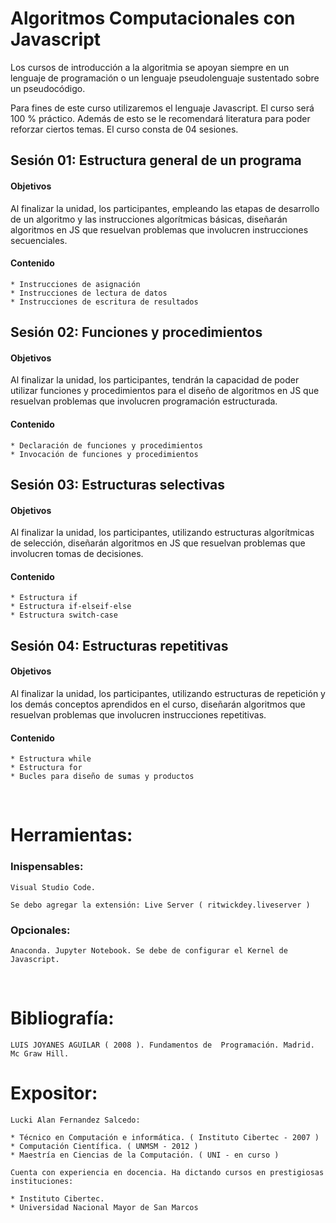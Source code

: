 
# Algoritmos Computacionales con Javascript
Los cursos de introducción a la algoritmia se apoyan siempre en un lenguaje de programación o un lenguaje pseudolenguaje sustentado sobre un pseudocódigo. 


Para fines de este curso utilizaremos el lenguaje Javascript.
El curso será 100 % práctico. Además de esto se le recomendará literatura para poder reforzar ciertos temas. El curso consta de 04 sesiones.




## Sesión 01: Estructura general de un programa

#### Objetivos
Al finalizar la unidad, los participantes, empleando las etapas de desarrollo de un algoritmo
y las instrucciones algorítmicas básicas, diseñarán algoritmos en JS que
resuelvan problemas que involucren instrucciones secuenciales.

#### Contenido
    * Instrucciones de asignación
    * Instrucciones de lectura de datos
    * Instrucciones de escritura de resultados


## Sesión 02: Funciones y procedimientos
#### Objetivos
Al finalizar la unidad, los participantes, tendrán la capacidad de poder utilizar funciones y procedimientos para el diseño de algoritmos en JS que
resuelvan problemas que involucren programación estructurada.

#### Contenido
    * Declaración de funciones y procedimientos
    * Invocación de funciones y procedimientos

## Sesión 03: Estructuras selectivas
#### Objetivos
Al finalizar la unidad, los participantes, utilizando estructuras algorítmicas de selección,
diseñarán algoritmos en JS que resuelvan problemas que involucren tomas
de decisiones.

#### Contenido
    * Estructura if
    * Estructura if-elseif-else
    * Estructura switch-case

## Sesión 04: Estructuras repetitivas
#### Objetivos
Al finalizar la unidad, los participantes, utilizando estructuras de repetición y los demás conceptos aprendidos en el curso, diseñarán algoritmos que resuelvan
problemas que involucren instrucciones repetitivas.

#### Contenido
    * Estructura while
    * Estructura for
    * Bucles para diseño de sumas y productos

<br>

# Herramientas:

### Inispensables:

    Visual Studio Code.
    
    Se debo agregar la extensión: Live Server ( ritwickdey.liveserver )

### Opcionales:

    Anaconda. Jupyter Notebook. Se debe de configurar el Kernel de Javascript.
    
<br>

# Bibliografía:

    LUIS JOYANES AGUILAR ( 2008 ). Fundamentos de  Programación. Madrid. Mc Graw Hill.

# Expositor:

    Lucki Alan Fernandez Salcedo: 
    
    * Técnico en Computación e informática. ( Instituto Cibertec - 2007 )
    * Computación Científica. ( UNMSM - 2012 )
    * Maestría en Ciencias de la Computación. ( UNI - en curso )
        
    Cuenta con experiencia en docencia. Ha dictando cursos en prestigiosas instituciones:

    * Instituto Cibertec. 
    * Universidad Nacional Mayor de San Marcos 
     
    
